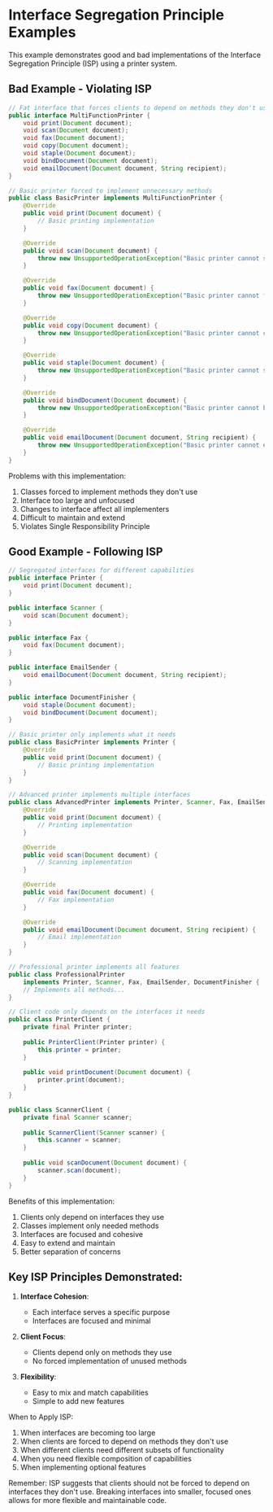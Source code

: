 # Interface Segregation Principle Examples

This example demonstrates good and bad implementations of the Interface Segregation Principle (ISP) using a printer system.

## Bad Example - Violating ISP

```java
// Fat interface that forces clients to depend on methods they don't use
public interface MultiFunctionPrinter {
    void print(Document document);
    void scan(Document document);
    void fax(Document document);
    void copy(Document document);
    void staple(Document document);
    void bindDocument(Document document);
    void emailDocument(Document document, String recipient);
}

// Basic printer forced to implement unnecessary methods
public class BasicPrinter implements MultiFunctionPrinter {
    @Override
    public void print(Document document) {
        // Basic printing implementation
    }

    @Override
    public void scan(Document document) {
        throw new UnsupportedOperationException("Basic printer cannot scan");
    }

    @Override
    public void fax(Document document) {
        throw new UnsupportedOperationException("Basic printer cannot fax");
    }

    @Override
    public void copy(Document document) {
        throw new UnsupportedOperationException("Basic printer cannot copy");
    }

    @Override
    public void staple(Document document) {
        throw new UnsupportedOperationException("Basic printer cannot staple");
    }

    @Override
    public void bindDocument(Document document) {
        throw new UnsupportedOperationException("Basic printer cannot bind");
    }

    @Override
    public void emailDocument(Document document, String recipient) {
        throw new UnsupportedOperationException("Basic printer cannot email");
    }
}
```

Problems with this implementation:
1. Classes forced to implement methods they don't use
2. Interface too large and unfocused
3. Changes to interface affect all implementers
4. Difficult to maintain and extend
5. Violates Single Responsibility Principle

## Good Example - Following ISP

```java
// Segregated interfaces for different capabilities
public interface Printer {
    void print(Document document);
}

public interface Scanner {
    void scan(Document document);
}

public interface Fax {
    void fax(Document document);
}

public interface EmailSender {
    void emailDocument(Document document, String recipient);
}

public interface DocumentFinisher {
    void staple(Document document);
    void bindDocument(Document document);
}

// Basic printer only implements what it needs
public class BasicPrinter implements Printer {
    @Override
    public void print(Document document) {
        // Basic printing implementation
    }
}

// Advanced printer implements multiple interfaces
public class AdvancedPrinter implements Printer, Scanner, Fax, EmailSender {
    @Override
    public void print(Document document) {
        // Printing implementation
    }

    @Override
    public void scan(Document document) {
        // Scanning implementation
    }

    @Override
    public void fax(Document document) {
        // Fax implementation
    }

    @Override
    public void emailDocument(Document document, String recipient) {
        // Email implementation
    }
}

// Professional printer implements all features
public class ProfessionalPrinter 
    implements Printer, Scanner, Fax, EmailSender, DocumentFinisher {
    // Implements all methods...
}

// Client code only depends on the interfaces it needs
public class PrinterClient {
    private final Printer printer;
    
    public PrinterClient(Printer printer) {
        this.printer = printer;
    }
    
    public void printDocument(Document document) {
        printer.print(document);
    }
}

public class ScannerClient {
    private final Scanner scanner;
    
    public ScannerClient(Scanner scanner) {
        this.scanner = scanner;
    }
    
    public void scanDocument(Document document) {
        scanner.scan(document);
    }
}
```

Benefits of this implementation:
1. Clients only depend on interfaces they use
2. Classes implement only needed methods
3. Interfaces are focused and cohesive
4. Easy to extend and maintain
5. Better separation of concerns

## Key ISP Principles Demonstrated:

1. **Interface Cohesion**:
   - Each interface serves a specific purpose
   - Interfaces are focused and minimal

2. **Client Focus**:
   - Clients depend only on methods they use
   - No forced implementation of unused methods

3. **Flexibility**:
   - Easy to mix and match capabilities
   - Simple to add new features

When to Apply ISP:
1. When interfaces are becoming too large
2. When clients are forced to depend on methods they don't use
3. When different clients need different subsets of functionality
4. When you need flexible composition of capabilities
5. When implementing optional features

Remember: ISP suggests that clients should not be forced to depend on interfaces they don't use. Breaking interfaces into smaller, focused ones allows for more flexible and maintainable code.

